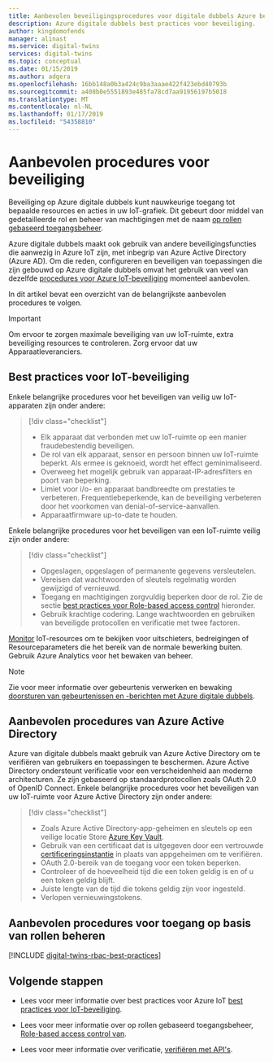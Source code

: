 ```yaml
---
title: Aanbevolen beveiligingsprocedures voor digitale dubbels Azure begrijpen | Microsoft Docs
description: Azure digitale dubbels best practices voor beveiliging.
author: kingdomofends
manager: alinast
ms.service: digital-twins
services: digital-twins
ms.topic: conceptual
ms.date: 01/15/2019
ms.author: adgera
ms.openlocfilehash: 16bb148a0b3a424c9ba3aaae422f423ebd40793b
ms.sourcegitcommit: a408b0e5551893e485fa78cd7aa91956197b5018
ms.translationtype: MT
ms.contentlocale: nl-NL
ms.lasthandoff: 01/17/2019
ms.locfileid: "54358810"
---
```

# <a name="security-best-practices"></a>Aanbevolen procedures voor beveiliging

Beveiliging op Azure digitale dubbels kunt nauwkeurige toegang tot bepaalde resources en acties in uw IoT-grafiek. Dit gebeurt door middel van gedetailleerde rol en beheer van machtigingen met de naam [op rollen gebaseerd toegangsbeheer](./security-role-based-access-control.md).

Azure digitale dubbels maakt ook gebruik van andere beveiligingsfuncties die aanwezig in Azure IoT zijn, met inbegrip van Azure Active Directory (Azure AD). Om die reden, configureren en beveiligen van toepassingen die zijn gebouwd op Azure digitale dubbels omvat het gebruik van veel van dezelfde [procedures voor Azure IoT-beveiliging](../iot-fundamentals/iot-security-best-practices.md) momenteel aanbevolen.

In dit artikel bevat een overzicht van de belangrijkste aanbevolen procedures te volgen.

> [!IMPORTANT]
> Om ervoor te zorgen maximale beveiliging van uw IoT-ruimte, extra beveiliging resources te controleren. Zorg ervoor dat uw Apparaatleveranciers.

## <a name="iot-security-best-practices"></a>Best practices voor IoT-beveiliging

Enkele belangrijke procedures voor het beveiligen van veilig uw IoT-apparaten zijn onder andere:

> [!div class="checklist"]
> * Elk apparaat dat verbonden met uw IoT-ruimte op een manier fraudebestendig beveiligen.
> * De rol van elk apparaat, sensor en persoon binnen uw IoT-ruimte beperkt. Als ermee is geknoeid, wordt het effect geminimaliseerd.
> * Overweeg het mogelijk gebruik van apparaat-IP-adresfilters en poort van beperking.
> * Limiet voor i/o- en apparaat bandbreedte om prestaties te verbeteren. Frequentiebeperkende, kan de beveiliging verbeteren door het voorkomen van denial-of-service-aanvallen.
> * Apparaatfirmware up-to-date te houden.

Enkele belangrijke procedures voor het beveiligen van een IoT-ruimte veilig zijn onder andere:

> [!div class="checklist"]
> * Opgeslagen, opgeslagen of permanente gegevens versleutelen.
> * Vereisen dat wachtwoorden of sleutels regelmatig worden gewijzigd of vernieuwd.
> * Toegang en machtigingen zorgvuldig beperken door de rol. Zie de sectie [best practices voor Role-based access control](#rbac) hieronder.
> * Gebruik krachtige codering. Lange wachtwoorden en gebruiken van beveiligde protocollen en verificatie met twee factoren.

[Monitor](./how-to-configure-monitoring.md) IoT-resources om te bekijken voor uitschieters, bedreigingen of Resourceparameters die het bereik van de normale bewerking buiten. Gebruik Azure Analytics voor het bewaken van beheer.

> [!NOTE]
> Zie voor meer informatie over gebeurtenis verwerken en bewaking [doorsturen van gebeurtenissen en -berichten met Azure digitale dubbels](./concepts-events-routing.md).

## <a name="azure-active-directory-best-practices"></a>Aanbevolen procedures van Azure Active Directory

Azure van digitale dubbels maakt gebruik van Azure Active Directory om te verifiëren van gebruikers en toepassingen te beschermen. Azure Active Directory ondersteunt verificatie voor een verscheidenheid aan moderne architecturen. Ze zijn gebaseerd op standaardprotocollen zoals OAuth 2.0 of OpenID Connect. Enkele belangrijke procedures voor het beveiligen van uw IoT-ruimte voor Azure Active Directory zijn onder andere:

> [!div class="checklist"]
> * Zoals Azure Active Directory-app-geheimen en sleutels op een veilige locatie Store [Azure Key Vault](https://azure.microsoft.com/services/key-vault/).
> * Gebruik van een certificaat dat is uitgegeven door een vertrouwde [certificeringsinstantie](../active-directory/authentication/active-directory-certificate-based-authentication-get-started.md) in plaats van appgeheimen om te verifiëren.
> * OAuth 2.0-bereik van de toegang voor een token beperken.
> * Controleer of de hoeveelheid tijd die een token geldig is en of u een token geldig blijft.
> * Juiste lengte van de tijd die tokens geldig zijn voor ingesteld.
> * Verlopen vernieuwingstokens.

<div id="rbac"></div>

## <a name="role-based-access-control-best-practices"></a>Aanbevolen procedures voor toegang op basis van rollen beheren

[!INCLUDE [digital-twins-rbac-best-practices](../../includes/digital-twins-rbac-best-practices.md)]

## <a name="next-steps"></a>Volgende stappen

* Lees voor meer informatie over best practices voor Azure IoT [best practices voor IoT-beveiliging](../iot-fundamentals/iot-security-best-practices.md).

* Lees voor meer informatie over op rollen gebaseerd toegangsbeheer, [Role-based access control van](./security-role-based-access-control.md).

* Lees voor meer informatie over verificatie, [verifiëren met API's](./security-authenticating-apis.md).
